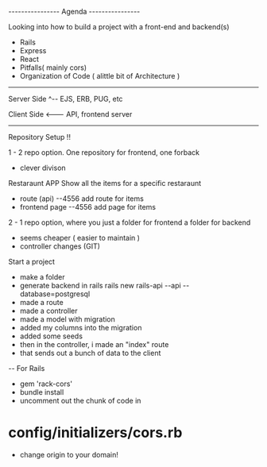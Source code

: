 ---------------- Agenda ----------------

Looking into how to build a project with a front-end
and backend(s)

- Rails
- Express
- React
- Pitfalls( mainly cors)
- Organization of Code ( alittle bit of Architecture )

-------------


Server Side 
^-- EJS, ERB, PUG, etc

Client Side <--- API, frontend server


------------------

Repository Setup !!

1 - 2 repo option. One repository for frontend, one forback 
 - clever divison

Restaraunt APP
 Show all the items for a specific restaraunt

- route (api)
 --4556 add route for items
- frontend page
 --4556 add page for items


2 - 1 repo option, where you just a folder for frontend a folder for backend
- seems cheaper ( easier to maintain )
- controller changes (GIT)


Start a project
- make a folder
- generate backend in rails
rails new rails-api --api --database=postgresql
- made a route 
- made a controller
- made a model with migration
- added my columns into the migration
- added some seeds
- then in the controller, i made an "index" route
 - that sends out a bunch of data to the client 

-- For Rails
- gem 'rack-cors'
- bundle install
- uncomment out the chunk of code in 
# config/initializers/cors.rb
- change origin to your domain!
